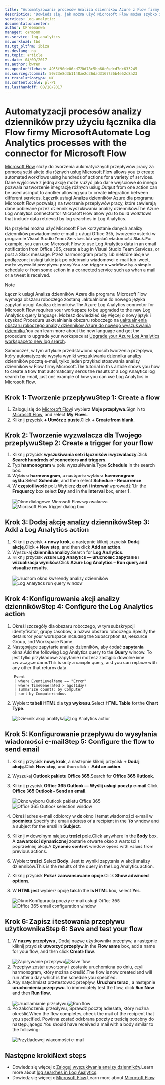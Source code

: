 ```yaml
---
title: "Automatyzowanie procesów Analiza dzienników Azure z Flow firmy Microsoft"
description: "Dowiedz się, jak można użyć Microsoft Flow można szybko zautomatyzować powtarzalnych procesów za pomocą łącznika usługi Analiza dzienników Azure."
services: log-analytics
documentationcenter: 
author: CFreemanwa
manager: carmonm
ms.service: log-analytics
ms.workload: tbd
ms.tgt_pltfrm: ibiza
ms.devlang: na
ms.topic: article
ms.date: 08/09/2017
ms.author: bwren
ms.openlocfilehash: 4955f90de06cd720d78c5bb60c0adcd7dc633245
ms.sourcegitcommit: 50e23e8d3b1148ae2d36dad3167936b4e52c8a23
ms.translationtype: MT
ms.contentlocale: pl-PL
ms.lasthandoff: 08/18/2017
---
```

# <a name="automate-log-analytics-processes-with-the-connector-for-microsoft-flow"></a><span data-ttu-id="e9ad0-103">Automatyzacji procesów analizy dzienników przy użyciu łącznika dla Flow firmy Microsoft</span><span class="sxs-lookup"><span data-stu-id="e9ad0-103">Automate Log Analytics processes with the connector for Microsoft Flow</span></span>
<span data-ttu-id="e9ad0-104">[Microsoft Flow](https://ms.flow.microsoft.com) służy do tworzenia automatycznych przepływów pracy za pomocą setki akcje dla różnych usług.</span><span class="sxs-lookup"><span data-stu-id="e9ad0-104">[Microsoft Flow](https://ms.flow.microsoft.com) allows you to create automated workflows using hundreds of actions for a variety of services.</span></span> <span data-ttu-id="e9ad0-105">Dane wyjściowe z jedną akcję może służyć jako dane wejściowe do innego pozwala na tworzenie integrację różnych usług.</span><span class="sxs-lookup"><span data-stu-id="e9ad0-105">Output from one action can be used as input to another allowing you to create integration between different services.</span></span>  <span data-ttu-id="e9ad0-106">Łącznik usługi Analiza dzienników Azure dla programu Microsoft Flow pozwalają na tworzenie przepływów pracy, które zawierają dane pobierane przez dziennik wyszukiwania analizy dzienników.</span><span class="sxs-lookup"><span data-stu-id="e9ad0-106">The Azure Log Analytics connector for Microsoft Flow allow you to build workflows that include data retrieved by log searches in Log Analytics.</span></span>

<span data-ttu-id="e9ad0-107">Na przykład można użyć Microsoft Flow korzystanie danych analizy dzienników powiadomienie e-mail z usługi Office 365, tworzenie usterki w programie Visual Studio Team Services lub wysłać wiadomość Slack.</span><span class="sxs-lookup"><span data-stu-id="e9ad0-107">For example, you can use Microsoft Flow to use Log Analytics data in an email notification from Office 365, create a bug in Visual Studio Team Services, or post a Slack message.</span></span>  <span data-ttu-id="e9ad0-108">Przez harmonogram prosty lub niektóre akcje w podłączonej usługi takie jak po odebraniu wiadomości e-mail lub tweet, może wyzwolić przepływu pracy.</span><span class="sxs-lookup"><span data-stu-id="e9ad0-108">You can trigger a workflow by a simple schedule or from some action in a connected service such as when a mail or a tweet is received.</span></span>  


> [!NOTE]
> <span data-ttu-id="e9ad0-109">Łącznik usługi Analiza dzienników Azure dla programu Microsoft Flow wymaga obszaru roboczego zostaną uaktualnione do nowego języka zapytań usługi Analiza dzienników.</span><span class="sxs-lookup"><span data-stu-id="e9ad0-109">The Azure Log Analytics connector for Microsoft Flow requires your workspace to be upgraded to the new Log Analytics query language.</span></span> <span data-ttu-id="e9ad0-110">Możesz dowiedzieć się więcej o nowy język i uzyskać Procedura uaktualniania obszaru roboczego na [uaktualnienia obszaru roboczego analizy dzienników Azure do nowego wyszukiwania dziennika](log-analytics-log-search-upgrade.md).</span><span class="sxs-lookup"><span data-stu-id="e9ad0-110">You can learn more about the new language and get the procedure to upgrade your workspace at [Upgrade your Azure Log Analytics workspace to new log search](log-analytics-log-search-upgrade.md).</span></span>  

<span data-ttu-id="e9ad0-111">Samouczek, w tym artykule przedstawiono sposób tworzenia przepływu, który automatycznie wysyła wyniki wyszukiwania dziennika analizy dzienników pocztą e-mail, tylko jeden przykład stosowania analizy dzienników w Flow firmy Microsoft.</span><span class="sxs-lookup"><span data-stu-id="e9ad0-111">The tutorial in this article shows you how to create a flow that automatically sends the results of a Log Analytics log search by email, just one example of how you can use Log Analytics in Microsoft Flow.</span></span> 


## <a name="step-1-create-a-flow"></a><span data-ttu-id="e9ad0-112">Krok 1: Tworzenie przepływu</span><span class="sxs-lookup"><span data-stu-id="e9ad0-112">Step 1: Create a flow</span></span>
1. <span data-ttu-id="e9ad0-113">Zaloguj się do [Microsoft Flow](http://flow.microsoft.com)i wybierz **Moje przepływa**.</span><span class="sxs-lookup"><span data-stu-id="e9ad0-113">Sign in to [Microsoft Flow](http://flow.microsoft.com), and select **My Flows**.</span></span>
2. <span data-ttu-id="e9ad0-114">Kliknij przycisk **+ Utwórz z puste**.</span><span class="sxs-lookup"><span data-stu-id="e9ad0-114">Click **+ Create from blank**.</span></span>

## <a name="step-2-create-a-trigger-for-your-flow"></a><span data-ttu-id="e9ad0-115">Krok 2: Tworzenie wyzwalacza dla Twojego przepływu</span><span class="sxs-lookup"><span data-stu-id="e9ad0-115">Step 2: Create a trigger for your flow</span></span>
1. <span data-ttu-id="e9ad0-116">Kliknij przycisk **wyszukiwania setki łączników i wyzwalaczy**.</span><span class="sxs-lookup"><span data-stu-id="e9ad0-116">Click **Search hundreds of connectors and triggers**.</span></span>
2. <span data-ttu-id="e9ad0-117">Typ **harmonogram** w polu wyszukiwania.</span><span class="sxs-lookup"><span data-stu-id="e9ad0-117">Type **Schedule** in the search box.</span></span>
3. <span data-ttu-id="e9ad0-118">Wybierz **harmonogram**, a następnie wybierz **harmonogram - cyklu**.</span><span class="sxs-lookup"><span data-stu-id="e9ad0-118">Select **Schedule**, and then select **Schedule - Recurrence**.</span></span>
4. <span data-ttu-id="e9ad0-119">W **częstotliwość** polu Wybierz **dzień** i **interwał** wprowadź **1**.</span><span class="sxs-lookup"><span data-stu-id="e9ad0-119">In the **Frequency** box select **Day** and in the **Interval** box, enter **1**.</span></span><br><br><span data-ttu-id="e9ad0-120">![Okno dialogowe Microsoft Flow wyzwalacza](media/log-analytics-flow-tutorial/flow01.png)</span><span class="sxs-lookup"><span data-stu-id="e9ad0-120">![Microsoft Flow trigger dialog box](media/log-analytics-flow-tutorial/flow01.png)</span></span>


## <a name="step-3-add-a-log-analytics-action"></a><span data-ttu-id="e9ad0-121">Krok 3: Dodaj akcję analizy dzienników</span><span class="sxs-lookup"><span data-stu-id="e9ad0-121">Step 3: Add a Log Analytics action</span></span>
1. <span data-ttu-id="e9ad0-122">Kliknij przycisk **+ nowy krok**, a następnie kliknij przycisk **Dodaj akcję**.</span><span class="sxs-lookup"><span data-stu-id="e9ad0-122">Click **+ New step**, and then click **Add an action**.</span></span>
2. <span data-ttu-id="e9ad0-123">Wyszukaj **dziennika analizy**.</span><span class="sxs-lookup"><span data-stu-id="e9ad0-123">Search for **Log Analytics**.</span></span>
3. <span data-ttu-id="e9ad0-124">Kliknij przycisk **Azure Log Analytics — uruchomić zapytanie i wizualizacja wyników**.</span><span class="sxs-lookup"><span data-stu-id="e9ad0-124">Click **Azure Log Analytics – Run query and visualize results**.</span></span><br><br><span data-ttu-id="e9ad0-125">![Uruchom okno kwerendy analizy dzienników](media/log-analytics-flow-tutorial/flow02.png)</span><span class="sxs-lookup"><span data-stu-id="e9ad0-125">![Log Analytics run query window](media/log-analytics-flow-tutorial/flow02.png)</span></span>

## <a name="step-4-configure-the-log-analytics-action"></a><span data-ttu-id="e9ad0-126">Krok 4: Konfigurowanie akcji analizy dzienników</span><span class="sxs-lookup"><span data-stu-id="e9ad0-126">Step 4: Configure the Log Analytics action</span></span>

1. <span data-ttu-id="e9ad0-127">Określ szczegóły dla obszaru roboczego, w tym subskrypcji identyfikator, grupy zasobów, a nazwa obszaru roboczego.</span><span class="sxs-lookup"><span data-stu-id="e9ad0-127">Specify the details for your workspace including the Subscription ID, Resource Group, and Workspace Name.</span></span>
2. <span data-ttu-id="e9ad0-128">Następujące zapytanie analizy dzienników, aby dodać **zapytania** okna.</span><span class="sxs-lookup"><span data-stu-id="e9ad0-128">Add the following Log Analytics query to the **Query** window.</span></span>  <span data-ttu-id="e9ad0-129">To jest tylko przykładowe zapytanie i możesz zastąpić dowolne inne zwracające dane.</span><span class="sxs-lookup"><span data-stu-id="e9ad0-129">This is only a sample query, and you can replace with any other that returns data.</span></span>
```
    Event
    | where EventLevelName == "Error" 
    | where TimeGenerated > ago(1day)
    | summarize count() by Computer
    | sort by Computerindow. 
```

2. <span data-ttu-id="e9ad0-130">Wybierz **tabeli HTML** dla **typ wykresu**.</span><span class="sxs-lookup"><span data-stu-id="e9ad0-130">Select **HTML Table** for the **Chart Type**.</span></span><br><br><span data-ttu-id="e9ad0-131">![Dziennik akcji analityka](media/log-analytics-flow-tutorial/flow03.png)</span><span class="sxs-lookup"><span data-stu-id="e9ad0-131">![Log Analytics action](media/log-analytics-flow-tutorial/flow03.png)</span></span>

## <a name="step-5-configure-the-flow-to-send-email"></a><span data-ttu-id="e9ad0-132">Krok 5: Konfigurowanie przepływu do wysyłania wiadomości e-mail</span><span class="sxs-lookup"><span data-stu-id="e9ad0-132">Step 5: Configure the flow to send email</span></span>

1. <span data-ttu-id="e9ad0-133">Kliknij przycisk **nowy krok**, a następnie kliknij przycisk **+ Dodaj akcję**.</span><span class="sxs-lookup"><span data-stu-id="e9ad0-133">Click **New step**, and then click **+ Add an action**.</span></span>
2. <span data-ttu-id="e9ad0-134">Wyszukaj **Outlook pakietu Office 365**.</span><span class="sxs-lookup"><span data-stu-id="e9ad0-134">Search for **Office 365 Outlook**.</span></span>
3. <span data-ttu-id="e9ad0-135">Kliknij przycisk **Office 365 Outlook — Wyślij usługi poczty e-mail**.</span><span class="sxs-lookup"><span data-stu-id="e9ad0-135">Click **Office 365 Outlook – Send an email**.</span></span><br><br><span data-ttu-id="e9ad0-136">![Okno wyboru Outlook pakietu Office 365](media/log-analytics-flow-tutorial/flow04.png)</span><span class="sxs-lookup"><span data-stu-id="e9ad0-136">![Office 365 Outlook selection window](media/log-analytics-flow-tutorial/flow04.png)</span></span>

4. <span data-ttu-id="e9ad0-137">Określ adres e-mail odbiorcy w **do** okno i temat wiadomości e-mail w **podmiotu**.</span><span class="sxs-lookup"><span data-stu-id="e9ad0-137">Specify the email address of a recipient in the **To** window and a subject for the email in **Subject**.</span></span>
5. <span data-ttu-id="e9ad0-138">Kliknij w dowolnym miejscu **treści** pole.</span><span class="sxs-lookup"><span data-stu-id="e9ad0-138">Click anywhere in the **Body** box.</span></span>  <span data-ttu-id="e9ad0-139">A **zawartości dynamicznej** zostanie otwarte okno z wartości z poprzedniej akcji.</span><span class="sxs-lookup"><span data-stu-id="e9ad0-139">A **Dynamic content** window opens with values from previous actions.</span></span>  
6. <span data-ttu-id="e9ad0-140">Wybierz **treści**.</span><span class="sxs-lookup"><span data-stu-id="e9ad0-140">Select **Body**.</span></span>  <span data-ttu-id="e9ad0-141">Jest to wyniki zapytania w akcji analizy dzienników.</span><span class="sxs-lookup"><span data-stu-id="e9ad0-141">This is the results of the query in the Log Analytics action.</span></span>
6. <span data-ttu-id="e9ad0-142">Kliknij przycisk **Pokaż zaawansowane opcje**.</span><span class="sxs-lookup"><span data-stu-id="e9ad0-142">Click **Show advanced options**.</span></span>
7. <span data-ttu-id="e9ad0-143">W **HTML jest** wybierz opcję **tak**.</span><span class="sxs-lookup"><span data-stu-id="e9ad0-143">In the **Is HTML** box, select **Yes**.</span></span><br><br><span data-ttu-id="e9ad0-144">![Okno Konfiguracja poczty e-mail usługi Office 365](media/log-analytics-flow-tutorial/flow05.png)</span><span class="sxs-lookup"><span data-stu-id="e9ad0-144">![Office 365 email configuration window](media/log-analytics-flow-tutorial/flow05.png)</span></span>

## <a name="step-6-save-and-test-your-flow"></a><span data-ttu-id="e9ad0-145">Krok 6: Zapisz i testowania przepływu użytkownika</span><span class="sxs-lookup"><span data-stu-id="e9ad0-145">Step 6: Save and test your flow</span></span>
1. <span data-ttu-id="e9ad0-146">W **nazwy przepływu** , Dodaj nazwę użytkownika przepływ, a następnie kliknij przycisk **utworzyć przepływ**.</span><span class="sxs-lookup"><span data-stu-id="e9ad0-146">In the **Flow name** box, add a name for your flow, and then click **Create flow**.</span></span><br><br><span data-ttu-id="e9ad0-147">![Zapisywanie przepływu](media/log-analytics-flow-tutorial/flow06.png)</span><span class="sxs-lookup"><span data-stu-id="e9ad0-147">![Save flow](media/log-analytics-flow-tutorial/flow06.png)</span></span>
2. <span data-ttu-id="e9ad0-148">Przepływ został utworzony i zostanie uruchomiona po dniu, czyli harmonogram, który można określić.</span><span class="sxs-lookup"><span data-stu-id="e9ad0-148">The flow is now created and will run after a day which is the schedule you specified.</span></span> 
3. <span data-ttu-id="e9ad0-149">Aby natychmiast przetestować przepływ, **Uruchom teraz** , a następnie **uruchomienia przepływu**.</span><span class="sxs-lookup"><span data-stu-id="e9ad0-149">To immediately test the flow, click **Run Now** and then **Run flow**.</span></span><br><br><span data-ttu-id="e9ad0-150">![Uruchamianie przepływu](media/log-analytics-flow-tutorial/flow07.png)</span><span class="sxs-lookup"><span data-stu-id="e9ad0-150">![Run flow](media/log-analytics-flow-tutorial/flow07.png)</span></span>
3. <span data-ttu-id="e9ad0-151">Po zakończeniu przepływu, Sprawdź pocztę adresata, który można określić.</span><span class="sxs-lookup"><span data-stu-id="e9ad0-151">When the flow completes, check the mail of the recipient that you specified.</span></span>  <span data-ttu-id="e9ad0-152">Powinna zostać odebrana poczty z treścią podobny do następującego:</span><span class="sxs-lookup"><span data-stu-id="e9ad0-152">You should have received a mail with a body similar to the following:</span></span><br><br>![Przykładowej wiadomości e-mail](media/log-analytics-flow-tutorial/flow08.png)


## <a name="next-steps"></a><span data-ttu-id="e9ad0-154">Następne kroki</span><span class="sxs-lookup"><span data-stu-id="e9ad0-154">Next steps</span></span>

- <span data-ttu-id="e9ad0-155">Dowiedz się więcej o [Zaloguj wyszukiwania analizy dzienników](log-analytics-log-search-new.md).</span><span class="sxs-lookup"><span data-stu-id="e9ad0-155">Learn more about [log searches in Log Analytics](log-analytics-log-search-new.md).</span></span>
- <span data-ttu-id="e9ad0-156">Dowiedz się więcej o [Microsoft Flow](https://ms.flow.microsoft.com).</span><span class="sxs-lookup"><span data-stu-id="e9ad0-156">Learn more about [Microsoft Flow](https://ms.flow.microsoft.com).</span></span>



